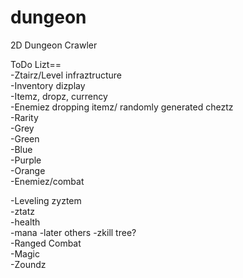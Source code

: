 dungeon
=======

2D Dungeon Crawler

ToDo Lizt==    
-Ztairz/Level infraztructure    
-Inventory dizplay    
-Itemz, dropz, currency    
    -Enemiez dropping itemz/ randomly generated cheztz      
    -Rarity    
            -Grey    
            -Green    
            -Blue     
            -Purple      
            -Orange    
-Enemiez/combat

-Leveling zyztem    
    -ztatz  
      -health   
      -mana 
      -later others 
    -zkill tree?    
-Ranged Combat  
-Magic  
-Zoundz 
